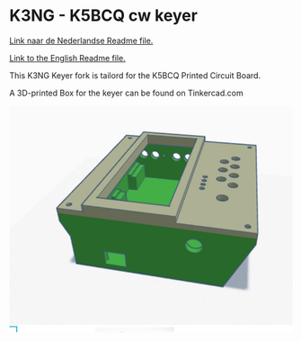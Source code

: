 # K3NG - K5BCQ cw keyer

[Link  naar de Nederlandse Readme file.](/Nederlands.md)

[Link  to the English Readme file.](/English.md)

This K3NG Keyer fork is tailord for the K5BCQ Printed Circuit Board.

A 3D-printed Box for the keyer can be found on Tinkercad.com

![](/images/3Dprototype.jpg)
